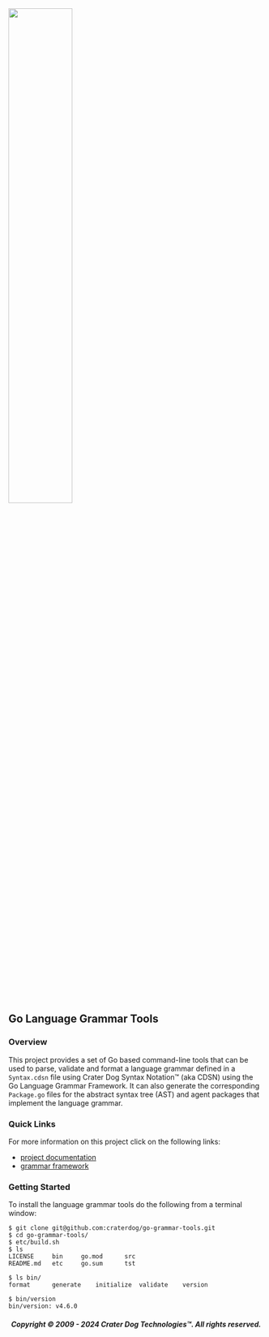 <img src="https://craterdog.com/images/CraterDog.png" width="50%">

## Go Language Grammar Tools

### Overview
This project provides a set of Go based command-line tools that can be used to
parse, validate and format a language grammar defined in a `Syntax.cdsn` file
using Crater Dog Syntax Notation™ (aka CDSN) using the Go Language Grammar
Framework.  It can also generate the corresponding `Package.go` files for the
abstract syntax tree (AST) and agent packages that implement the language
grammar.

### Quick Links
For more information on this project click on the following links:
 * [project documentation](https://github.com/craterdog/go-grammar-tools/wiki)
 * [grammar framework](https://github.com/craterdog/go-grammar-framework/wiki)

### Getting Started
To install the language grammar tools do the following from a terminal window:
```
$ git clone git@github.com:craterdog/go-grammar-tools.git
$ cd go-grammar-tools/
$ etc/build.sh
$ ls
LICENSE		bin		go.mod		src
README.md	etc		go.sum		tst

$ ls bin/
format		generate	initialize	validate	version

$ bin/version
bin/version: v4.6.0
```

<H5 align="center"> Copyright © 2009 - 2024  Crater Dog Technologies™. All rights reserved. </H5>
